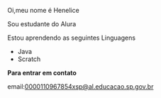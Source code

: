 Oi,meu nome é Henelice 

Sou estudante do Alura

Estou aprendendo as seguintes Linguagens 
* Java
* Scratch
 
**Para entrar em contato**

email:0000110967854xsp@al.educacao.sp.gov.br
